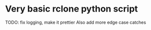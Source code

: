 # Very basic rclone python script

TODO: fix logging, make it prettier
Also add more edge case catches